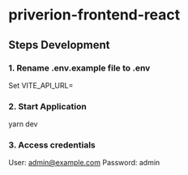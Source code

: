 # priverion-frontend-react

## Steps Development 
### 1. Rename .env.example file to .env
Set VITE_API_URL=

### 2. Start Application
yarn dev
### 3. Access credentials
User: admin@example.com
Password: admin
